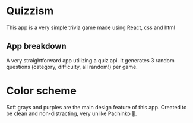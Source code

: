 # Quizzism

This app is a very simple trivia game made using React, css and html

## App breakdown

A very straightforward app utilizing a quiz api. It generates 3 random questions (category, difficulty, all random!) per game.

# Color scheme

Soft grays and purples are the main design feature of this app. Created to be clean and non-distracting, very unlike Pachinko 🤔.
